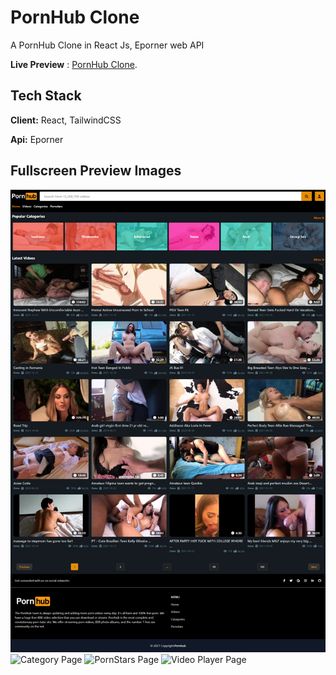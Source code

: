 # PornHub Clone

A PornHub Clone in React Js, Eporner web API

**Live Preview** : [PornHub Clone](https://pornhub-clone.netlify.app/).

## Tech Stack

**Client:** React, TailwindCSS

**Api:** Eporner

## Fullscreen Preview Images

![Home Page](previews/home.png)
![Category Page](previews/categories.png)
![PornStars Page](previews/pornstars.png)
![Video Player Page](previews/video-player.png)
